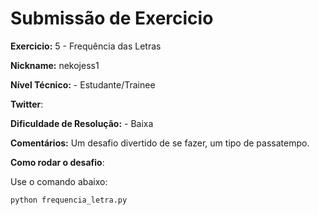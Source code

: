# Submissão de Exercicio

**Exercicio:** 5 - Frequência das Letras

**Nickname:** nekojess1

**Nível Técnico:** - Estudante/Trainee

**Twitter**:

**Dificuldade de Resolução:** - Baixa

**Comentários:** Um desafio divertido de se fazer, um tipo de passatempo.

**Como rodar o desafio**: 

Use o comando abaixo: 
```bash
python frequencia_letra.py
```